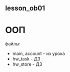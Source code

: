 ## lesson_ob01 
# ООП
файлы:  
* main, account - из урока </br> 
* hw_task  - ДЗ </br>
* hw_store - ДЗ


